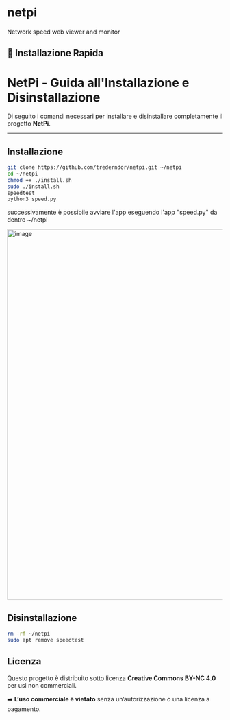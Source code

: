 # netpi
Network speed web viewer and monitor

## 🚀 Installazione Rapida

# NetPi - Guida all'Installazione e Disinstallazione

Di seguito i comandi necessari per installare e disinstallare completamente il progetto **NetPi**.

---

## Installazione

```bash
git clone https://github.com/trederndor/netpi.git ~/netpi
cd ~/netpi
chmod +x ./install.sh
sudo ./install.sh
speedtest
python3 speed.py
```


successivamente è possibile avviare l'app eseguendo l'app "speed.py" da dentro ~/netpi



<img width="1895" height="864" alt="image" src="https://github.com/user-attachments/assets/a248402c-5f60-4e68-97be-8898e426c4ab" />

## Disinstallazione
```bash
rm -rf ~/netpi
sudo apt remove speedtest
```

## Licenza

Questo progetto è distribuito sotto licenza **Creative Commons BY-NC 4.0** per usi non commerciali.

➡️ **L’uso commerciale è vietato** senza un’autorizzazione o una licenza a pagamento.
